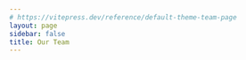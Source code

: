 ```yaml
---
# https://vitepress.dev/reference/default-theme-team-page
layout: page
sidebar: false
title: Our Team
---
```


<script setup>
import { VPTeamPage, VPTeamPageTitle, VPTeamMembers } from 'vitepress/theme';
import { members } from '../.vitepress/team.js';
</script>

<!--suppress CssUnusedSymbol -->
<style>
    .VPTeamPage {
        margin: 0 0 96px !important;
    }
</style>

<VPTeamPage>
  <VPTeamPageTitle>
    <template #title>
      Our Team
    </template>
    <template #lead>
      Meet the AI behind the software…
    </template>
  </VPTeamPageTitle>
  <VPTeamMembers :members />
</VPTeamPage>

<Contributors :contributors="$contributors" heading="Our Contributors" margin="0 0 96px" />

